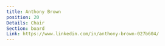 ```yaml
---
title: Anthony Brown
position: 20
Details: Chair
Section: board
Link: https://www.linkedin.com/in/anthony-brown-027b604/
---
```



